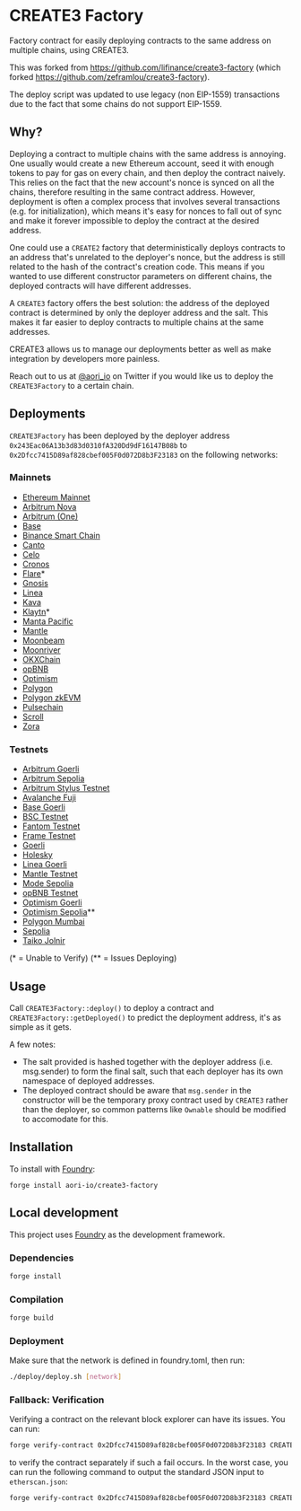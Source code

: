 # CREATE3 Factory

Factory contract for easily deploying contracts to the same address on multiple chains, using CREATE3.

This was forked from https://github.com/lifinance/create3-factory (which forked https://github.com/zeframlou/create3-factory).

The deploy script was updated to use legacy (non EIP-1559) transactions due to the fact that some chains do not support EIP-1559.

## Why?

Deploying a contract to multiple chains with the same address is annoying. One usually would create a new Ethereum account, seed it with enough tokens to pay for gas on every chain, and then deploy the contract naively. This relies on the fact that the new account's nonce is synced on all the chains, therefore resulting in the same contract address.
However, deployment is often a complex process that involves several transactions (e.g. for initialization), which means it's easy for nonces to fall out of sync and make it forever impossible to deploy the contract at the desired address.

One could use a `CREATE2` factory that deterministically deploys contracts to an address that's unrelated to the deployer's nonce, but the address is still related to the hash of the contract's creation code. This means if you wanted to use different constructor parameters on different chains, the deployed contracts will have different addresses.

A `CREATE3` factory offers the best solution: the address of the deployed contract is determined by only the deployer address and the salt. This makes it far easier to deploy contracts to multiple chains at the same addresses.

CREATE3 allows us to manage our deployments better as well as make integration by developers more painless.

Reach out to us at [@aori_io](https://twitter.com/aori_io) on Twitter if you would like us to deploy the `CREATE3Factory` to a certain chain.

## Deployments

`CREATE3Factory` has been deployed by the deployer address `0x243Eac06A13b3d83d0310fA320Dd9dF16147B08b` to `0x2Dfcc7415D89af828cbef005F0d072D8b3F23183` on the following networks:

### Mainnets
- [Ethereum Mainnet](https://etherscan.io/address/0x2Dfcc7415D89af828cbef005F0d072D8b3F23183)
- [Arbitrum Nova](https://nova.arbiscan.io/address/0x2Dfcc7415D89af828cbef005F0d072D8b3F23183)
- [Arbitrum (One)](https://arbiscan.io/address/0x2Dfcc7415D89af828cbef005F0d072D8b3F23183)
- [Base](https://base.blockscout.com/address/0x2Dfcc7415D89af828cbef005F0d072D8b3F23183)
- [Binance Smart Chain](https://bscscan.com/address/0x2Dfcc7415D89af828cbef005F0d072D8b3F23183)
- [Canto](https://canto.dex.guru/address/0x2Dfcc7415D89af828cbef005F0d072D8b3F23183)
- [Celo](https://celoscan.io/address/0x2Dfcc7415D89af828cbef005F0d072D8b3F23183)
- [Cronos](https://cronoscan.com/address/0x2Dfcc7415D89af828cbef005F0d072D8b3F23183)
- [Flare](https://flare-explorer.flare.network/address/0x2Dfcc7415D89af828cbef005F0d072D8b3F23183)*
- [Gnosis](https://gnosisscan.io/address/0x2Dfcc7415D89af828cbef005F0d072D8b3F23183)
- [Linea](https://lineascan.build/address/0x2dfcc7415d89af828cbef005f0d072d8b3f23183)
- [Kava](https://kavascan.com/address/0x2Dfcc7415D89af828cbef005F0d072D8b3F23183)
- [Klaytn](https://scope.klaytn.com/account/0x2dfcc7415d89af828cbef005f0d072d8b3f23183)*
- [Manta Pacific](https://pacific-explorer.manta.network/address/0x2Dfcc7415D89af828cbef005F0d072D8b3F23183)
- [Mantle](https://explorer.mantle.xyz/address/0x2Dfcc7415D89af828cbef005F0d072D8b3F23183)
- [Moonbeam](https://moonscan.io/address/0x2Dfcc7415D89af828cbef005F0d072D8b3F23183)
- [Moonriver](https://moonriver.moonscan.io/address/0x2Dfcc7415D89af828cbef005F0d072D8b3F23183)
- [OKXChain](https://www.okx.com/explorer/oktc/address/0x2dfcc7415d89af828cbef005f0d072d8b3f23183)
- [opBNB](https://opbnbscan.com/address/0x2Dfcc7415D89af828cbef005F0d072D8b3F23183)
- [Optimism](https://optimistic.etherscan.io/address/0x2dfcc7415d89af828cbef005f0d072d8b3f23183)
- [Polygon](https://polygonscan.com/address/0x2Dfcc7415D89af828cbef005F0d072D8b3F23183)
- [Polygon zkEVM](https://zkevm.polygonscan.com/address/0x2Dfcc7415D89af828cbef005F0d072D8b3F23183)
- [Pulsechain](https://scan.pulsechain.com/address/0x2Dfcc7415D89af828cbef005F0d072D8b3F23183)
- [Scroll](https://scrollscan.com/address/0x2Dfcc7415D89af828cbef005F0d072D8b3F23183)
- [Zora](https://explorer.zora.energy/address/0x2Dfcc7415D89af828cbef005F0d072D8b3F23183)


<!-- - Ethereum
- Fantom
- Avalanche C-Chain
- FUSE
- Velas
- Harmony Shard 0
- EVMOS
- Aurora
- Boba -->

### Testnets

- [Arbitrum Goerli](https://goerli.arbiscan.io/address/0x2Dfcc7415D89af828cbef005F0d072D8b3F23183)
- [Arbitrum Sepolia](https://sepolia.arbiscan.io/address/0x2Dfcc7415D89af828cbef005F0d072D8b3F23183)
- [Arbitrum Stylus Testnet](https://stylus-testnet-explorer.arbitrum.io/address/0x2Dfcc7415D89af828cbef005F0d072D8b3F23183)
- [Avalanche Fuji](https://testnet.snowtrace.io/address/0x2Dfcc7415D89af828cbef005F0d072D8b3F23183)
- [Base Goerli](https://goerli.basescan.org/address/0x2dfcc7415d89af828cbef005f0d072d8b3f23183)
- [BSC Testnet](https://testnet.bscscan.com/address/0x2Dfcc7415D89af828cbef005F0d072D8b3F23183)
- [Fantom Testnet](https://testnet.ftmscan.com/address/0x2Dfcc7415D89af828cbef005F0d072D8b3F23183)
- [Frame Testnet](https://explorer.testnet.frame.xyz/address/0x2Dfcc7415D89af828cbef005F0d072D8b3F23183)
- [Goerli](https://goerli.etherscan.io/address/0x2dfcc7415d89af828cbef005f0d072d8b3f23183)
- [Holesky](https://holesky.etherscan.io/address/0x2Dfcc7415D89af828cbef005F0d072D8b3F23183)
- [Linea Goerli](https://explorer.goerli.linea.build/address/0x2Dfcc7415D89af828cbef005F0d072D8b3F23183)
- [Mantle Testnet](https://explorer.testnet.mantle.xyz/address/0x2Dfcc7415D89af828cbef005F0d072D8b3F23183)
- [Mode Sepolia](https://sepolia.explorer.mode.network/address/0x2Dfcc7415D89af828cbef005F0d072D8b3F23183)
- [opBNB Testnet](https://opbnb-testnet.bscscan.com/address/0x2Dfcc7415D89af828cbef005F0d072D8b3F23183)
- [Optimism Goerli](https://goerli-optimism.etherscan.io/address/0x2Dfcc7415D89af828cbef005F0d072D8b3F23183)
- [Optimism Sepolia](https://sepolia-optimism.etherscan.io/address/0x2Dfcc7415D89af828cbef005F0d072D8b3F23183)**
- [Polygon Mumbai](https://mumbai.polygonscan.com/address/0x2Dfcc7415D89af828cbef005F0d072D8b3F23183)
- [Sepolia](https://sepolia.etherscan.io/address/0x2dfcc7415d89af828cbef005f0d072d8b3f23183)
- [Taiko Jolnir](https://explorer.jolnir.taiko.xyz/address/0x2Dfcc7415D89af828cbef005F0d072D8b3F23183)

(* = Unable to Verify)
(** = Issues Deploying)

## Usage

Call `CREATE3Factory::deploy()` to deploy a contract and `CREATE3Factory::getDeployed()` to predict the deployment address, it's as simple as it gets.

A few notes:

- The salt provided is hashed together with the deployer address (i.e. msg.sender) to form the final salt, such that each deployer has its own namespace of deployed addresses.
- The deployed contract should be aware that `msg.sender` in the constructor will be the temporary proxy contract used by `CREATE3` rather than the deployer, so common patterns like `Ownable` should be modified to accomodate for this.

## Installation

To install with [Foundry](https://github.com/foundry-rs/foundry):

```
forge install aori-io/create3-factory
```

## Local development

This project uses [Foundry](https://github.com/foundry-rs/foundry) as the development framework.

### Dependencies

```bash
forge install
```

### Compilation

```bash
forge build
```

### Deployment

Make sure that the network is defined in foundry.toml, then run:

```bash
./deploy/deploy.sh [network]
```

### Fallback: Verification
Verifying a contract on the relevant block explorer can have its issues. You can run:

```bash
forge verify-contract 0x2Dfcc7415D89af828cbef005F0d072D8b3F23183 CREATE3Factory --watch --chain [network]
```

to verify the contract separately if such a fail occurs. In the worst case, you can run the following command to output the standard JSON input to `etherscan.json`:

```bash
forge verify-contract 0x2Dfcc7415D89af828cbef005F0d072D8b3F23183 CREATE3Factory --optimizer-runs=1000000 --show-standard-json-input > etherscan.json
```
